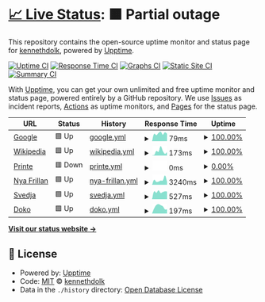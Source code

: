 # [📈 Live Status](https://koll.serverkoll.se): <!--live status--> **🟧 Partial outage**

This repository contains the open-source uptime monitor and status page for [kennethdolk](https://koll.serverkoll.se), powered by [Upptime](https://github.com/upptime/upptime).

[![Uptime CI](https://github.com/kennethdolk/serverkoll/workflows/Uptime%20CI/badge.svg)](https://github.com/kennethdolk/serverkoll/actions?query=workflow%3A%22Uptime+CI%22)
[![Response Time CI](https://github.com/kennethdolk/serverkoll/workflows/Response%20Time%20CI/badge.svg)](https://github.com/kennethdolk/serverkoll/actions?query=workflow%3A%22Response+Time+CI%22)
[![Graphs CI](https://github.com/kennethdolk/serverkoll/workflows/Graphs%20CI/badge.svg)](https://github.com/kennethdolk/serverkoll/actions?query=workflow%3A%22Graphs+CI%22)
[![Static Site CI](https://github.com/kennethdolk/serverkoll/workflows/Static%20Site%20CI/badge.svg)](https://github.com/kennethdolk/serverkoll/actions?query=workflow%3A%22Static+Site+CI%22)
[![Summary CI](https://github.com/kennethdolk/serverkoll/workflows/Summary%20CI/badge.svg)](https://github.com/kennethdolk/serverkoll/actions?query=workflow%3A%22Summary+CI%22)

With [Upptime](https://upptime.js.org), you can get your own unlimited and free uptime monitor and status page, powered entirely by a GitHub repository. We use [Issues](https://github.com/kennethdolk/serverkoll/issues) as incident reports, [Actions](https://github.com/kennethdolk/serverkoll/actions) as uptime monitors, and [Pages](https://koll.serverkoll.se) for the status page.

<!--start: status pages-->
<!-- This summary is generated by Upptime (https://github.com/upptime/upptime) -->
<!-- Do not edit this manually, your changes will be overwritten -->
<!-- prettier-ignore -->
| URL | Status | History | Response Time | Uptime |
| --- | ------ | ------- | ------------- | ------ |
| <img alt="" src="https://icons.duckduckgo.com/ip3/www.google.com.ico" height="13"> [Google](https://www.google.com) | 🟩 Up | [google.yml](https://github.com/kennethdolk/serverkoll/commits/HEAD/history/google.yml) | <details><summary><img alt="Response time graph" src="./graphs/google/response-time-week.png" height="20"> 79ms</summary><br><a href="https://koll.serverkoll.se/history/google"><img alt="Response time 111" src="https://img.shields.io/endpoint?url=https%3A%2F%2Fraw.githubusercontent.com%2Fkennethdolk%2Fserverkoll%2FHEAD%2Fapi%2Fgoogle%2Fresponse-time.json"></a><br><a href="https://koll.serverkoll.se/history/google"><img alt="24-hour response time 90" src="https://img.shields.io/endpoint?url=https%3A%2F%2Fraw.githubusercontent.com%2Fkennethdolk%2Fserverkoll%2FHEAD%2Fapi%2Fgoogle%2Fresponse-time-day.json"></a><br><a href="https://koll.serverkoll.se/history/google"><img alt="7-day response time 79" src="https://img.shields.io/endpoint?url=https%3A%2F%2Fraw.githubusercontent.com%2Fkennethdolk%2Fserverkoll%2FHEAD%2Fapi%2Fgoogle%2Fresponse-time-week.json"></a><br><a href="https://koll.serverkoll.se/history/google"><img alt="30-day response time 89" src="https://img.shields.io/endpoint?url=https%3A%2F%2Fraw.githubusercontent.com%2Fkennethdolk%2Fserverkoll%2FHEAD%2Fapi%2Fgoogle%2Fresponse-time-month.json"></a><br><a href="https://koll.serverkoll.se/history/google"><img alt="1-year response time 109" src="https://img.shields.io/endpoint?url=https%3A%2F%2Fraw.githubusercontent.com%2Fkennethdolk%2Fserverkoll%2FHEAD%2Fapi%2Fgoogle%2Fresponse-time-year.json"></a></details> | <details><summary><a href="https://koll.serverkoll.se/history/google">100.00%</a></summary><a href="https://koll.serverkoll.se/history/google"><img alt="All-time uptime 100.00%" src="https://img.shields.io/endpoint?url=https%3A%2F%2Fraw.githubusercontent.com%2Fkennethdolk%2Fserverkoll%2FHEAD%2Fapi%2Fgoogle%2Fuptime.json"></a><br><a href="https://koll.serverkoll.se/history/google"><img alt="24-hour uptime 100.00%" src="https://img.shields.io/endpoint?url=https%3A%2F%2Fraw.githubusercontent.com%2Fkennethdolk%2Fserverkoll%2FHEAD%2Fapi%2Fgoogle%2Fuptime-day.json"></a><br><a href="https://koll.serverkoll.se/history/google"><img alt="7-day uptime 100.00%" src="https://img.shields.io/endpoint?url=https%3A%2F%2Fraw.githubusercontent.com%2Fkennethdolk%2Fserverkoll%2FHEAD%2Fapi%2Fgoogle%2Fuptime-week.json"></a><br><a href="https://koll.serverkoll.se/history/google"><img alt="30-day uptime 99.94%" src="https://img.shields.io/endpoint?url=https%3A%2F%2Fraw.githubusercontent.com%2Fkennethdolk%2Fserverkoll%2FHEAD%2Fapi%2Fgoogle%2Fuptime-month.json"></a><br><a href="https://koll.serverkoll.se/history/google"><img alt="1-year uptime 99.99%" src="https://img.shields.io/endpoint?url=https%3A%2F%2Fraw.githubusercontent.com%2Fkennethdolk%2Fserverkoll%2FHEAD%2Fapi%2Fgoogle%2Fuptime-year.json"></a></details>
| <img alt="" src="https://icons.duckduckgo.com/ip3/en.wikipedia.org.ico" height="13"> [Wikipedia](https://en.wikipedia.org) | 🟩 Up | [wikipedia.yml](https://github.com/kennethdolk/serverkoll/commits/HEAD/history/wikipedia.yml) | <details><summary><img alt="Response time graph" src="./graphs/wikipedia/response-time-week.png" height="20"> 173ms</summary><br><a href="https://koll.serverkoll.se/history/wikipedia"><img alt="Response time 222" src="https://img.shields.io/endpoint?url=https%3A%2F%2Fraw.githubusercontent.com%2Fkennethdolk%2Fserverkoll%2FHEAD%2Fapi%2Fwikipedia%2Fresponse-time.json"></a><br><a href="https://koll.serverkoll.se/history/wikipedia"><img alt="24-hour response time 138" src="https://img.shields.io/endpoint?url=https%3A%2F%2Fraw.githubusercontent.com%2Fkennethdolk%2Fserverkoll%2FHEAD%2Fapi%2Fwikipedia%2Fresponse-time-day.json"></a><br><a href="https://koll.serverkoll.se/history/wikipedia"><img alt="7-day response time 173" src="https://img.shields.io/endpoint?url=https%3A%2F%2Fraw.githubusercontent.com%2Fkennethdolk%2Fserverkoll%2FHEAD%2Fapi%2Fwikipedia%2Fresponse-time-week.json"></a><br><a href="https://koll.serverkoll.se/history/wikipedia"><img alt="30-day response time 174" src="https://img.shields.io/endpoint?url=https%3A%2F%2Fraw.githubusercontent.com%2Fkennethdolk%2Fserverkoll%2FHEAD%2Fapi%2Fwikipedia%2Fresponse-time-month.json"></a><br><a href="https://koll.serverkoll.se/history/wikipedia"><img alt="1-year response time 231" src="https://img.shields.io/endpoint?url=https%3A%2F%2Fraw.githubusercontent.com%2Fkennethdolk%2Fserverkoll%2FHEAD%2Fapi%2Fwikipedia%2Fresponse-time-year.json"></a></details> | <details><summary><a href="https://koll.serverkoll.se/history/wikipedia">100.00%</a></summary><a href="https://koll.serverkoll.se/history/wikipedia"><img alt="All-time uptime 100.00%" src="https://img.shields.io/endpoint?url=https%3A%2F%2Fraw.githubusercontent.com%2Fkennethdolk%2Fserverkoll%2FHEAD%2Fapi%2Fwikipedia%2Fuptime.json"></a><br><a href="https://koll.serverkoll.se/history/wikipedia"><img alt="24-hour uptime 100.00%" src="https://img.shields.io/endpoint?url=https%3A%2F%2Fraw.githubusercontent.com%2Fkennethdolk%2Fserverkoll%2FHEAD%2Fapi%2Fwikipedia%2Fuptime-day.json"></a><br><a href="https://koll.serverkoll.se/history/wikipedia"><img alt="7-day uptime 100.00%" src="https://img.shields.io/endpoint?url=https%3A%2F%2Fraw.githubusercontent.com%2Fkennethdolk%2Fserverkoll%2FHEAD%2Fapi%2Fwikipedia%2Fuptime-week.json"></a><br><a href="https://koll.serverkoll.se/history/wikipedia"><img alt="30-day uptime 100.00%" src="https://img.shields.io/endpoint?url=https%3A%2F%2Fraw.githubusercontent.com%2Fkennethdolk%2Fserverkoll%2FHEAD%2Fapi%2Fwikipedia%2Fuptime-month.json"></a><br><a href="https://koll.serverkoll.se/history/wikipedia"><img alt="1-year uptime 100.00%" src="https://img.shields.io/endpoint?url=https%3A%2F%2Fraw.githubusercontent.com%2Fkennethdolk%2Fserverkoll%2FHEAD%2Fapi%2Fwikipedia%2Fuptime-year.json"></a></details>
| <img alt="" src="https://icons.duckduckgo.com/ip3/printe.se.ico" height="13"> [Printe](https://printe.se) | 🟥 Down | [printe.yml](https://github.com/kennethdolk/serverkoll/commits/HEAD/history/printe.yml) | <details><summary><img alt="Response time graph" src="./graphs/printe/response-time-week.png" height="20"> 0ms</summary><br><a href="https://koll.serverkoll.se/history/printe"><img alt="Response time 1254" src="https://img.shields.io/endpoint?url=https%3A%2F%2Fraw.githubusercontent.com%2Fkennethdolk%2Fserverkoll%2FHEAD%2Fapi%2Fprinte%2Fresponse-time.json"></a><br><a href="https://koll.serverkoll.se/history/printe"><img alt="24-hour response time 0" src="https://img.shields.io/endpoint?url=https%3A%2F%2Fraw.githubusercontent.com%2Fkennethdolk%2Fserverkoll%2FHEAD%2Fapi%2Fprinte%2Fresponse-time-day.json"></a><br><a href="https://koll.serverkoll.se/history/printe"><img alt="7-day response time 0" src="https://img.shields.io/endpoint?url=https%3A%2F%2Fraw.githubusercontent.com%2Fkennethdolk%2Fserverkoll%2FHEAD%2Fapi%2Fprinte%2Fresponse-time-week.json"></a><br><a href="https://koll.serverkoll.se/history/printe"><img alt="30-day response time 0" src="https://img.shields.io/endpoint?url=https%3A%2F%2Fraw.githubusercontent.com%2Fkennethdolk%2Fserverkoll%2FHEAD%2Fapi%2Fprinte%2Fresponse-time-month.json"></a><br><a href="https://koll.serverkoll.se/history/printe"><img alt="1-year response time 0" src="https://img.shields.io/endpoint?url=https%3A%2F%2Fraw.githubusercontent.com%2Fkennethdolk%2Fserverkoll%2FHEAD%2Fapi%2Fprinte%2Fresponse-time-year.json"></a></details> | <details><summary><a href="https://koll.serverkoll.se/history/printe">0.00%</a></summary><a href="https://koll.serverkoll.se/history/printe"><img alt="All-time uptime 13.64%" src="https://img.shields.io/endpoint?url=https%3A%2F%2Fraw.githubusercontent.com%2Fkennethdolk%2Fserverkoll%2FHEAD%2Fapi%2Fprinte%2Fuptime.json"></a><br><a href="https://koll.serverkoll.se/history/printe"><img alt="24-hour uptime 0.00%" src="https://img.shields.io/endpoint?url=https%3A%2F%2Fraw.githubusercontent.com%2Fkennethdolk%2Fserverkoll%2FHEAD%2Fapi%2Fprinte%2Fuptime-day.json"></a><br><a href="https://koll.serverkoll.se/history/printe"><img alt="7-day uptime 0.00%" src="https://img.shields.io/endpoint?url=https%3A%2F%2Fraw.githubusercontent.com%2Fkennethdolk%2Fserverkoll%2FHEAD%2Fapi%2Fprinte%2Fuptime-week.json"></a><br><a href="https://koll.serverkoll.se/history/printe"><img alt="30-day uptime 0.00%" src="https://img.shields.io/endpoint?url=https%3A%2F%2Fraw.githubusercontent.com%2Fkennethdolk%2Fserverkoll%2FHEAD%2Fapi%2Fprinte%2Fuptime-month.json"></a><br><a href="https://koll.serverkoll.se/history/printe"><img alt="1-year uptime 0.00%" src="https://img.shields.io/endpoint?url=https%3A%2F%2Fraw.githubusercontent.com%2Fkennethdolk%2Fserverkoll%2FHEAD%2Fapi%2Fprinte%2Fuptime-year.json"></a></details>
| <img alt="" src="https://icons.duckduckgo.com/ip3/nyafrillan.se.ico" height="13"> [Nya Frillan](https://nyafrillan.se) | 🟩 Up | [nya-frillan.yml](https://github.com/kennethdolk/serverkoll/commits/HEAD/history/nya-frillan.yml) | <details><summary><img alt="Response time graph" src="./graphs/nya-frillan/response-time-week.png" height="20"> 3240ms</summary><br><a href="https://koll.serverkoll.se/history/nya-frillan"><img alt="Response time 2180" src="https://img.shields.io/endpoint?url=https%3A%2F%2Fraw.githubusercontent.com%2Fkennethdolk%2Fserverkoll%2FHEAD%2Fapi%2Fnya-frillan%2Fresponse-time.json"></a><br><a href="https://koll.serverkoll.se/history/nya-frillan"><img alt="24-hour response time 4460" src="https://img.shields.io/endpoint?url=https%3A%2F%2Fraw.githubusercontent.com%2Fkennethdolk%2Fserverkoll%2FHEAD%2Fapi%2Fnya-frillan%2Fresponse-time-day.json"></a><br><a href="https://koll.serverkoll.se/history/nya-frillan"><img alt="7-day response time 3240" src="https://img.shields.io/endpoint?url=https%3A%2F%2Fraw.githubusercontent.com%2Fkennethdolk%2Fserverkoll%2FHEAD%2Fapi%2Fnya-frillan%2Fresponse-time-week.json"></a><br><a href="https://koll.serverkoll.se/history/nya-frillan"><img alt="30-day response time 4065" src="https://img.shields.io/endpoint?url=https%3A%2F%2Fraw.githubusercontent.com%2Fkennethdolk%2Fserverkoll%2FHEAD%2Fapi%2Fnya-frillan%2Fresponse-time-month.json"></a><br><a href="https://koll.serverkoll.se/history/nya-frillan"><img alt="1-year response time 2336" src="https://img.shields.io/endpoint?url=https%3A%2F%2Fraw.githubusercontent.com%2Fkennethdolk%2Fserverkoll%2FHEAD%2Fapi%2Fnya-frillan%2Fresponse-time-year.json"></a></details> | <details><summary><a href="https://koll.serverkoll.se/history/nya-frillan">100.00%</a></summary><a href="https://koll.serverkoll.se/history/nya-frillan"><img alt="All-time uptime 99.94%" src="https://img.shields.io/endpoint?url=https%3A%2F%2Fraw.githubusercontent.com%2Fkennethdolk%2Fserverkoll%2FHEAD%2Fapi%2Fnya-frillan%2Fuptime.json"></a><br><a href="https://koll.serverkoll.se/history/nya-frillan"><img alt="24-hour uptime 100.00%" src="https://img.shields.io/endpoint?url=https%3A%2F%2Fraw.githubusercontent.com%2Fkennethdolk%2Fserverkoll%2FHEAD%2Fapi%2Fnya-frillan%2Fuptime-day.json"></a><br><a href="https://koll.serverkoll.se/history/nya-frillan"><img alt="7-day uptime 100.00%" src="https://img.shields.io/endpoint?url=https%3A%2F%2Fraw.githubusercontent.com%2Fkennethdolk%2Fserverkoll%2FHEAD%2Fapi%2Fnya-frillan%2Fuptime-week.json"></a><br><a href="https://koll.serverkoll.se/history/nya-frillan"><img alt="30-day uptime 100.00%" src="https://img.shields.io/endpoint?url=https%3A%2F%2Fraw.githubusercontent.com%2Fkennethdolk%2Fserverkoll%2FHEAD%2Fapi%2Fnya-frillan%2Fuptime-month.json"></a><br><a href="https://koll.serverkoll.se/history/nya-frillan"><img alt="1-year uptime 99.93%" src="https://img.shields.io/endpoint?url=https%3A%2F%2Fraw.githubusercontent.com%2Fkennethdolk%2Fserverkoll%2FHEAD%2Fapi%2Fnya-frillan%2Fuptime-year.json"></a></details>
| <img alt="" src="https://icons.duckduckgo.com/ip3/svedja.se.ico" height="13"> [Svedja](https://svedja.se) | 🟩 Up | [svedja.yml](https://github.com/kennethdolk/serverkoll/commits/HEAD/history/svedja.yml) | <details><summary><img alt="Response time graph" src="./graphs/svedja/response-time-week.png" height="20"> 527ms</summary><br><a href="https://koll.serverkoll.se/history/svedja"><img alt="Response time 545" src="https://img.shields.io/endpoint?url=https%3A%2F%2Fraw.githubusercontent.com%2Fkennethdolk%2Fserverkoll%2FHEAD%2Fapi%2Fsvedja%2Fresponse-time.json"></a><br><a href="https://koll.serverkoll.se/history/svedja"><img alt="24-hour response time 639" src="https://img.shields.io/endpoint?url=https%3A%2F%2Fraw.githubusercontent.com%2Fkennethdolk%2Fserverkoll%2FHEAD%2Fapi%2Fsvedja%2Fresponse-time-day.json"></a><br><a href="https://koll.serverkoll.se/history/svedja"><img alt="7-day response time 527" src="https://img.shields.io/endpoint?url=https%3A%2F%2Fraw.githubusercontent.com%2Fkennethdolk%2Fserverkoll%2FHEAD%2Fapi%2Fsvedja%2Fresponse-time-week.json"></a><br><a href="https://koll.serverkoll.se/history/svedja"><img alt="30-day response time 504" src="https://img.shields.io/endpoint?url=https%3A%2F%2Fraw.githubusercontent.com%2Fkennethdolk%2Fserverkoll%2FHEAD%2Fapi%2Fsvedja%2Fresponse-time-month.json"></a><br><a href="https://koll.serverkoll.se/history/svedja"><img alt="1-year response time 532" src="https://img.shields.io/endpoint?url=https%3A%2F%2Fraw.githubusercontent.com%2Fkennethdolk%2Fserverkoll%2FHEAD%2Fapi%2Fsvedja%2Fresponse-time-year.json"></a></details> | <details><summary><a href="https://koll.serverkoll.se/history/svedja">100.00%</a></summary><a href="https://koll.serverkoll.se/history/svedja"><img alt="All-time uptime 99.98%" src="https://img.shields.io/endpoint?url=https%3A%2F%2Fraw.githubusercontent.com%2Fkennethdolk%2Fserverkoll%2FHEAD%2Fapi%2Fsvedja%2Fuptime.json"></a><br><a href="https://koll.serverkoll.se/history/svedja"><img alt="24-hour uptime 100.00%" src="https://img.shields.io/endpoint?url=https%3A%2F%2Fraw.githubusercontent.com%2Fkennethdolk%2Fserverkoll%2FHEAD%2Fapi%2Fsvedja%2Fuptime-day.json"></a><br><a href="https://koll.serverkoll.se/history/svedja"><img alt="7-day uptime 100.00%" src="https://img.shields.io/endpoint?url=https%3A%2F%2Fraw.githubusercontent.com%2Fkennethdolk%2Fserverkoll%2FHEAD%2Fapi%2Fsvedja%2Fuptime-week.json"></a><br><a href="https://koll.serverkoll.se/history/svedja"><img alt="30-day uptime 100.00%" src="https://img.shields.io/endpoint?url=https%3A%2F%2Fraw.githubusercontent.com%2Fkennethdolk%2Fserverkoll%2FHEAD%2Fapi%2Fsvedja%2Fuptime-month.json"></a><br><a href="https://koll.serverkoll.se/history/svedja"><img alt="1-year uptime 99.98%" src="https://img.shields.io/endpoint?url=https%3A%2F%2Fraw.githubusercontent.com%2Fkennethdolk%2Fserverkoll%2FHEAD%2Fapi%2Fsvedja%2Fuptime-year.json"></a></details>
| <img alt="" src="https://icons.duckduckgo.com/ip3/doko.se.ico" height="13"> [Doko](https://doko.se) | 🟩 Up | [doko.yml](https://github.com/kennethdolk/serverkoll/commits/HEAD/history/doko.yml) | <details><summary><img alt="Response time graph" src="./graphs/doko/response-time-week.png" height="20"> 197ms</summary><br><a href="https://koll.serverkoll.se/history/doko"><img alt="Response time 213" src="https://img.shields.io/endpoint?url=https%3A%2F%2Fraw.githubusercontent.com%2Fkennethdolk%2Fserverkoll%2FHEAD%2Fapi%2Fdoko%2Fresponse-time.json"></a><br><a href="https://koll.serverkoll.se/history/doko"><img alt="24-hour response time 131" src="https://img.shields.io/endpoint?url=https%3A%2F%2Fraw.githubusercontent.com%2Fkennethdolk%2Fserverkoll%2FHEAD%2Fapi%2Fdoko%2Fresponse-time-day.json"></a><br><a href="https://koll.serverkoll.se/history/doko"><img alt="7-day response time 197" src="https://img.shields.io/endpoint?url=https%3A%2F%2Fraw.githubusercontent.com%2Fkennethdolk%2Fserverkoll%2FHEAD%2Fapi%2Fdoko%2Fresponse-time-week.json"></a><br><a href="https://koll.serverkoll.se/history/doko"><img alt="30-day response time 198" src="https://img.shields.io/endpoint?url=https%3A%2F%2Fraw.githubusercontent.com%2Fkennethdolk%2Fserverkoll%2FHEAD%2Fapi%2Fdoko%2Fresponse-time-month.json"></a><br><a href="https://koll.serverkoll.se/history/doko"><img alt="1-year response time 195" src="https://img.shields.io/endpoint?url=https%3A%2F%2Fraw.githubusercontent.com%2Fkennethdolk%2Fserverkoll%2FHEAD%2Fapi%2Fdoko%2Fresponse-time-year.json"></a></details> | <details><summary><a href="https://koll.serverkoll.se/history/doko">100.00%</a></summary><a href="https://koll.serverkoll.se/history/doko"><img alt="All-time uptime 100.00%" src="https://img.shields.io/endpoint?url=https%3A%2F%2Fraw.githubusercontent.com%2Fkennethdolk%2Fserverkoll%2FHEAD%2Fapi%2Fdoko%2Fuptime.json"></a><br><a href="https://koll.serverkoll.se/history/doko"><img alt="24-hour uptime 100.00%" src="https://img.shields.io/endpoint?url=https%3A%2F%2Fraw.githubusercontent.com%2Fkennethdolk%2Fserverkoll%2FHEAD%2Fapi%2Fdoko%2Fuptime-day.json"></a><br><a href="https://koll.serverkoll.se/history/doko"><img alt="7-day uptime 100.00%" src="https://img.shields.io/endpoint?url=https%3A%2F%2Fraw.githubusercontent.com%2Fkennethdolk%2Fserverkoll%2FHEAD%2Fapi%2Fdoko%2Fuptime-week.json"></a><br><a href="https://koll.serverkoll.se/history/doko"><img alt="30-day uptime 100.00%" src="https://img.shields.io/endpoint?url=https%3A%2F%2Fraw.githubusercontent.com%2Fkennethdolk%2Fserverkoll%2FHEAD%2Fapi%2Fdoko%2Fuptime-month.json"></a><br><a href="https://koll.serverkoll.se/history/doko"><img alt="1-year uptime 100.00%" src="https://img.shields.io/endpoint?url=https%3A%2F%2Fraw.githubusercontent.com%2Fkennethdolk%2Fserverkoll%2FHEAD%2Fapi%2Fdoko%2Fuptime-year.json"></a></details>

<!--end: status pages-->

[**Visit our status website →**](https://koll.serverkoll.se)

## 📄 License

- Powered by: [Upptime](https://github.com/upptime/upptime)
- Code: [MIT](./LICENSE) © [kennethdolk](https://koll.serverkoll.se)
- Data in the `./history` directory: [Open Database License](https://opendatacommons.org/licenses/odbl/1-0/)
